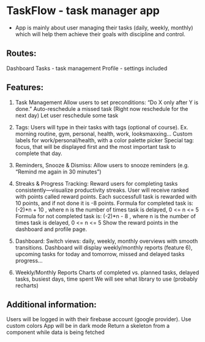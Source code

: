 # TaskFlow - task manager app

- App is mainly about user managing their tasks (daily, weekly, monthly) which will help them achieve their goals with discipline and control.

## Routes:

Dashboard
Tasks - task management
Profile - settings included

## Features:

1. Task Management
   Allow users to set preconditions: “Do X only after Y is done.”
   Auto-reschedule a missed task (Right now reschedule for the next day)
   Let user reschedule some task

2. Tags:
   Users will type in their tasks with tags (optional of course). Ex. morning routine, gym, personal, health, work, looksmaxxing...
   Custom labels for work/personal/health, with a color palette picker
   Special tag: focus, that will be displayed first and the most important task to complete that day.

3. Reminders, Snooze & Dismiss:
   Allow users to snooze reminders (e.g. “Remind me again in 30 minutes”)

4. Streaks & Progress Tracking:
   Reward users for completing tasks consistently—visualize productivity streaks.
   User will receive ranked with points called reward points. Each successfull task is rewarded with 10 points, and if not done it is -8 points.
   Formula for completed task is: (-2)*n + 10 , where n is the number of times task is delayed, 0 <= n <= 5
   Formula for not completed task is: (-2)*n - 8 , where n is the number of times task is delayed, 0 <= n <= 5
   Show the reward points in the dashboard and profile page.

5. Dashboard:
   Switch views: daily, weekly, monthly overviews with smooth transitions.
   Dashboard will display weekly/monthly reports (feature 6), upcoming tasks for today and tomorrow, missed and delayed tasks progress...

6. Weekly/Monthly Reports
   Charts of completed vs. planned tasks, delayed tasks, busiest days, time spent
   We will see what library to use (probably recharts)

## Additional information:

Users will be logged in with their firebase account (google provider).
Use custom colors
App will be in dark mode
Return a skeleton from a component while data is being fetched
